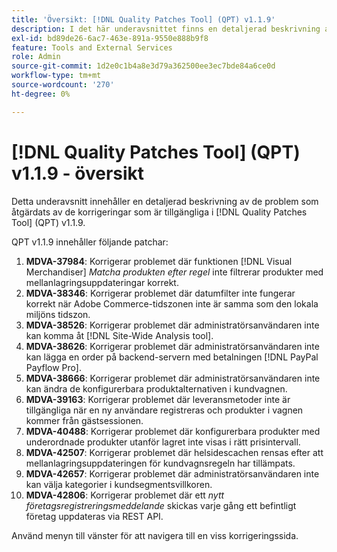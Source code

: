 ```yaml
---
title: 'Översikt: [!DNL Quality Patches Tool] (QPT) v1.1.9'
description: I det här underavsnittet finns en detaljerad beskrivning av de problem som åtgärdats av de korrigeringar som finns i  [!DNL Quality Patches Tool] (QPT) v1.1.9.
exl-id: bd89de26-6ac7-463e-891a-9550e888b9f8
feature: Tools and External Services
role: Admin
source-git-commit: 1d2e0c1b4a8e3d79a362500ee3ec7bde84a6ce0d
workflow-type: tm+mt
source-wordcount: '270'
ht-degree: 0%

---
```


# [!DNL Quality Patches Tool] (QPT) v1.1.9 - översikt

Detta underavsnitt innehåller en detaljerad beskrivning av de problem som åtgärdats av de korrigeringar som är tillgängliga i [!DNL Quality Patches Tool] (QPT) v1.1.9.

QPT v1.1.9 innehåller följande patchar:

1. **MDVA-37984**: Korrigerar problemet där funktionen [!DNL Visual Merchandiser] *Matcha produkten efter regel* inte filtrerar produkter med mellanlagringsuppdateringar korrekt.
1. **MDVA-38346**: Korrigerar problemet där datumfilter inte fungerar korrekt när Adobe Commerce-tidszonen inte är samma som den lokala miljöns tidszon.
1. **MDVA-38526**: Korrigerar problemet där administratörsanvändaren inte kan komma åt [!DNL Site-Wide Analysis tool].
1. **MDVA-38626**: Korrigerar problemet där administratörsanvändaren inte kan lägga en order på backend-servern med betalningen [!DNL PayPal Payflow Pro].
1. **MDVA-38666**: Korrigerar problemet där administratörsanvändaren inte kan ändra de konfigurerbara produktalternativen i kundvagnen.
1. **MDVA-39163**: Korrigerar problemet där leveransmetoder inte är tillgängliga när en ny användare registreras och produkter i vagnen kommer från gästsessionen.
1. **MDVA-40488**: Korrigerar problemet där konfigurerbara produkter med underordnade produkter utanför lagret inte visas i rätt prisintervall.
1. **MDVA-42507**: Korrigerar problemet där helsidescachen rensas efter att mellanlagringsuppdateringen för kundvagnsregeln har tillämpats.
1. **MDVA-42657**: Korrigerar problemet där administratörsanvändaren inte kan välja kategorier i kundsegmentsvillkoren.
1. **MDVA-42806**: Korrigerar problemet där ett *nytt företagsregistreringsmeddelande* skickas varje gång ett befintligt företag uppdateras via REST API.

Använd menyn till vänster för att navigera till en viss korrigeringssida.
